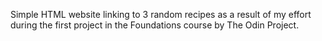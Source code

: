 Simple HTML website linking to 3 random recipes as a result of my effort during the first project in the Foundations course by The Odin Project.